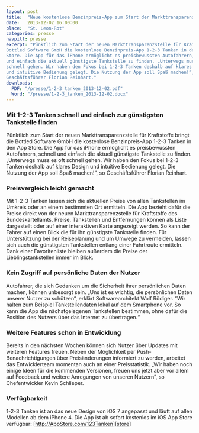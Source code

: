 ```yaml
---
layout: post
title:  "Neue kostenlose Benzinpreis-App zum Start der Markttransparenzstelle"
date:   2013-12-02 16:00:00
place:	"St. Leon-Rot"
categories: presse
navpill: presse
excerpt: "Pünktlich zum Start der neuen Markttransparenzstelle für Kraftstoffe bringt die
Bottled Software GmbH die kostenlose Benzinpreis-App 1-2-3 Tanken in den App
Store. Die App für das iPhone ermöglicht es preisbewussten Autofahrern, schnell
und einfach die aktuell günstigste Tankstelle zu finden. „Unterwegs muss es oft
schnell gehen. Wir haben den Fokus bei 1-2-3 Tanken deshalb auf klares Design
und intuitive Bedienung gelegt. Die Nutzung der App soll Spaß machen!“, so
Geschäftsführer Florian Reinhart."
downloads:
  PDF: "/presse/1-2-3_tanken_2013-12-02.pdf"
  Word: "/presse/1-2-3_tanken_2013-12-02.docx"
---
```


### Mit 1-2-3 Tanken schnell und einfach zur günstigsten Tankstelle finden ###

Pünktlich zum Start der neuen Markttransparenzstelle für Kraftstoffe bringt die
Bottled Software GmbH die kostenlose Benzinpreis-App 1-2-3 Tanken in den App
Store. Die App für das iPhone ermöglicht es preisbewussten Autofahrern, schnell
und einfach die aktuell günstigste Tankstelle zu finden. „Unterwegs muss es oft
schnell gehen. Wir haben den Fokus bei 1-2-3 Tanken deshalb auf klares Design
und intuitive Bedienung gelegt. Die Nutzung der App soll Spaß machen!“, so
Geschäftsführer Florian Reinhart.


### Preisvergleich leicht gemacht ###

Mit 1-2-3 Tanken lassen sich die aktuellen Preise von allen Tankstellen im
Umkreis oder an einem bestimmten Ort ermitteln. Die App bezieht dafür die
Preise direkt von der neuen Markttransparenzstelle für Kraftstoffe des
Bundeskartellamts. Preise, Tankstellen und Entfernungen können als Liste
dargestellt oder auf einer interaktiven Karte angezeigt werden. So kann der
Fahrer auf einen Blick die für ihn günstigste Tankstelle finden. Für
Unterstützung bei der Reiseplanung und um Umwege zu vermeiden, lassen sich auch
die günstigsten Tankstellen entlang einer Fahrtroute ermitteln. Dank einer
Favoritenliste bleiben außerdem die Preise der Lieblingstankstellen immer im
Blick.

### Kein Zugriff auf persönliche Daten der Nutzer ###

Autofahrer, die sich Gedanken um die Sicherheit ihrer persönlichen Daten
machen, können unbesorgt sein. „Uns ist es wichtig, die persönlichen Daten
unserer Nutzer zu schützen“, erklärt Softwarearchitekt Wolf Rödiger. “Wir
halten zum Beispiel Tankstellendaten lokal auf dem Smartphone vor. So kann die
App die nächstgelegenen Tankstellen bestimmen, ohne dafür die Position des
Nutzers über das Internet zu übertragen.“

### Weitere Features schon in Entwicklung ###

Bereits in den nächsten Wochen können sich Nutzer über Updates mit weiteren
Features freuen. Neben der Möglichkeit per Push-Benachrichtigungen über
Preisänderungen informiert zu werden, arbeitet das Entwicklerteam momentan auch
an einer Preisstatistik. „Wir haben noch einige Ideen für die kommenden
Versionen, freuen uns jetzt aber vor allem auf Feedback und weitere Anregungen
von unseren Nutzern“, so Chefentwickler Kevin Schlieper.

### Verfügbarkeit ###

1-2-3 Tanken ist an das neue Design von iOS 7 angepasst und läuft auf allen
Modellen ab dem iPhone 4. Die App ist ab sofort kostenlos im iOS App Store
verfügbar: [http://AppStore.com/123Tanken][store]


[store]:    http://AppStore.com/123Tanken
